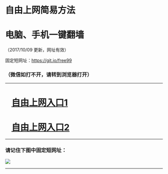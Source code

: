 ﻿# 自由上网简易方法

# 电脑、手机一键翻墙

（2017/10/09 更新，网址有效）

固定短网址：https://git.io/free99

### （微信如打不开，请转到浏览器打开）


***





# &nbsp;&nbsp; <a href="http://ft2012917875.fwq-tz-1001.info/fwqtz01.html?t=100900122990 " target="_blank">自由上网入口1</a>
# &nbsp;&nbsp; <a href="http://ft317178228.fwq-tz-1002.info/fwqtz02.html?t=10090018253 " target="_blank">自由上网入口2</a>
***

### 请记住下图中固定短网址：

<img src="https://s3-us-west-2.amazonaws.com/fwq-1001/yjfq-20170905okok.png" /> 


***

